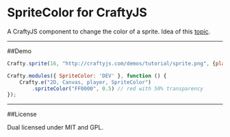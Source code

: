 # SpriteColor for CraftyJS
A CraftyJS component to change the color of a sprite. 
Idea of this [topic](http://www.html5rocks.com/en/tutorials/casestudies/onslaught/).

***

##Demo
```javascript
Crafty.sprite(16, "http://craftyjs.com/demos/tutorial/sprite.png", {player:[0,3]});

Crafty.modules({ SpriteColor: 'DEV' }, function () {
    Crafty.e("2D, Canvas, player, SpriteColor")
        .spriteColor("FF0000", 0.5) // red with 50% transparency
});
```

***

##License

Dual licensed under MIT and GPL.
